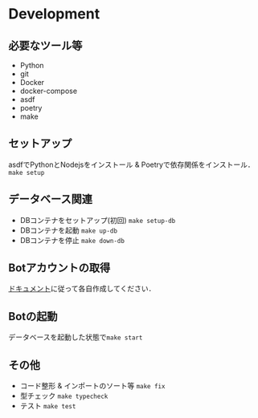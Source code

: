 # Development

## 必要なツール等

- Python
- git
- Docker
- docker-compose
- asdf
- poetry
- make

## セットアップ

asdfでPythonとNodejsをインストール & Poetryで依存関係をインストール．`make setup`

## データベース関連

-  DBコンテナをセットアップ(初回) `make setup-db`
-  DBコンテナを起動 `make up-db`
-  DBコンテナを停止 `make down-db`

## Botアカウントの取得

[ドキュメント](https://discordpy.readthedocs.io/ja/stable/discord.html#discord-intro)に従って各自作成してください．

## Botの起動

データベースを起動した状態で`make start`

## その他

- コード整形 & インポートのソート等 `make fix`
- 型チェック `make typecheck`
- テスト `make test`
